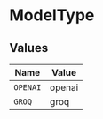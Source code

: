 # ModelType


## Values

| Name     | Value    |
| -------- | -------- |
| `OPENAI` | openai   |
| `GROQ`   | groq     |
